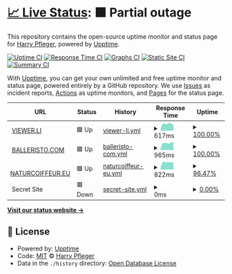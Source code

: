 # [📈 Live Status](https://iwhp.github.io/upptime): <!--live status--> **🟧 Partial outage**

This repository contains the open-source uptime monitor and status page for [Harry Pfleger](http://www.infoware.li), powered by [Upptime](https://github.com/upptime/upptime).

[![Uptime CI](https://github.com/koj-co/upptime/workflows/Uptime%20CI/badge.svg)](https://github.com/koj-co/upptime/actions?query=workflow%3A%22Uptime+CI%22)
[![Response Time CI](https://github.com/koj-co/upptime/workflows/Response%20Time%20CI/badge.svg)](https://github.com/koj-co/upptime/actions?query=workflow%3A%22Response+Time+CI%22)
[![Graphs CI](https://github.com/koj-co/upptime/workflows/Graphs%20CI/badge.svg)](https://github.com/koj-co/upptime/actions?query=workflow%3A%22Graphs+CI%22)
[![Static Site CI](https://github.com/koj-co/upptime/workflows/Static%20Site%20CI/badge.svg)](https://github.com/koj-co/upptime/actions?query=workflow%3A%22Static+Site+CI%22)
[![Summary CI](https://github.com/koj-co/upptime/workflows/Summary%20CI/badge.svg)](https://github.com/koj-co/upptime/actions?query=workflow%3A%22Summary+CI%22)

With [Upptime](https://upptime.js.org), you can get your own unlimited and free uptime monitor and status page, powered entirely by a GitHub repository. We use [Issues](https://github.com/iwhp/upptime/issues) as incident reports, [Actions](https://github.com/iwhp/upptime/actions) as uptime monitors, and [Pages](https://iwhp.github.io/upptime) for the status page.

<!--start: status pages-->
<!-- This summary is generated by Upptime (https://github.com/upptime/upptime) -->
<!-- Do not edit this manually, your changes will be overwritten -->
<!-- prettier-ignore -->
| URL | Status | History | Response Time | Uptime |
| --- | ------ | ------- | ------------- | ------ |
| <img alt="" src="https://favicons.githubusercontent.com/www.viewer.li" height="13"> [VIEWER.LI](https://www.viewer.li) | 🟩 Up | [viewer-li.yml](https://github.com/iwhp/upptime/commits/master/history/viewer-li.yml) | <details><summary><img alt="Response time graph" src="./graphs/viewer-li/response-time-week.png" height="20"> 617ms</summary><br><a href="https://iwhp.github.io/upptime/history/viewer-li"><img alt="Response time 1039" src="https://img.shields.io/endpoint?url=https%3A%2F%2Fraw.githubusercontent.com%2Fiwhp%2Fupptime%2Fmaster%2Fapi%2Fviewer-li%2Fresponse-time.json"></a><br><a href="https://iwhp.github.io/upptime/history/viewer-li"><img alt="24-hour response time 543" src="https://img.shields.io/endpoint?url=https%3A%2F%2Fraw.githubusercontent.com%2Fiwhp%2Fupptime%2Fmaster%2Fapi%2Fviewer-li%2Fresponse-time-day.json"></a><br><a href="https://iwhp.github.io/upptime/history/viewer-li"><img alt="7-day response time 617" src="https://img.shields.io/endpoint?url=https%3A%2F%2Fraw.githubusercontent.com%2Fiwhp%2Fupptime%2Fmaster%2Fapi%2Fviewer-li%2Fresponse-time-week.json"></a><br><a href="https://iwhp.github.io/upptime/history/viewer-li"><img alt="30-day response time 655" src="https://img.shields.io/endpoint?url=https%3A%2F%2Fraw.githubusercontent.com%2Fiwhp%2Fupptime%2Fmaster%2Fapi%2Fviewer-li%2Fresponse-time-month.json"></a><br><a href="https://iwhp.github.io/upptime/history/viewer-li"><img alt="1-year response time 1039" src="https://img.shields.io/endpoint?url=https%3A%2F%2Fraw.githubusercontent.com%2Fiwhp%2Fupptime%2Fmaster%2Fapi%2Fviewer-li%2Fresponse-time-year.json"></a></details> | <details><summary><a href="https://iwhp.github.io/upptime/history/viewer-li">100.00%</a></summary><a href="https://iwhp.github.io/upptime/history/viewer-li"><img alt="All-time uptime 99.88%" src="https://img.shields.io/endpoint?url=https%3A%2F%2Fraw.githubusercontent.com%2Fiwhp%2Fupptime%2Fmaster%2Fapi%2Fviewer-li%2Fuptime.json"></a><br><a href="https://iwhp.github.io/upptime/history/viewer-li"><img alt="24-hour uptime 100.00%" src="https://img.shields.io/endpoint?url=https%3A%2F%2Fraw.githubusercontent.com%2Fiwhp%2Fupptime%2Fmaster%2Fapi%2Fviewer-li%2Fuptime-day.json"></a><br><a href="https://iwhp.github.io/upptime/history/viewer-li"><img alt="7-day uptime 100.00%" src="https://img.shields.io/endpoint?url=https%3A%2F%2Fraw.githubusercontent.com%2Fiwhp%2Fupptime%2Fmaster%2Fapi%2Fviewer-li%2Fuptime-week.json"></a><br><a href="https://iwhp.github.io/upptime/history/viewer-li"><img alt="30-day uptime 100.00%" src="https://img.shields.io/endpoint?url=https%3A%2F%2Fraw.githubusercontent.com%2Fiwhp%2Fupptime%2Fmaster%2Fapi%2Fviewer-li%2Fuptime-month.json"></a><br><a href="https://iwhp.github.io/upptime/history/viewer-li"><img alt="1-year uptime 99.88%" src="https://img.shields.io/endpoint?url=https%3A%2F%2Fraw.githubusercontent.com%2Fiwhp%2Fupptime%2Fmaster%2Fapi%2Fviewer-li%2Fuptime-year.json"></a></details>
| <img alt="" src="https://favicons.githubusercontent.com/www.balleristo.com" height="13"> [BALLERISTO.COM](https://www.balleristo.com) | 🟩 Up | [balleristo-com.yml](https://github.com/iwhp/upptime/commits/master/history/balleristo-com.yml) | <details><summary><img alt="Response time graph" src="./graphs/balleristo-com/response-time-week.png" height="20"> 965ms</summary><br><a href="https://iwhp.github.io/upptime/history/balleristo-com"><img alt="Response time 1016" src="https://img.shields.io/endpoint?url=https%3A%2F%2Fraw.githubusercontent.com%2Fiwhp%2Fupptime%2Fmaster%2Fapi%2Fballeristo-com%2Fresponse-time.json"></a><br><a href="https://iwhp.github.io/upptime/history/balleristo-com"><img alt="24-hour response time 1051" src="https://img.shields.io/endpoint?url=https%3A%2F%2Fraw.githubusercontent.com%2Fiwhp%2Fupptime%2Fmaster%2Fapi%2Fballeristo-com%2Fresponse-time-day.json"></a><br><a href="https://iwhp.github.io/upptime/history/balleristo-com"><img alt="7-day response time 965" src="https://img.shields.io/endpoint?url=https%3A%2F%2Fraw.githubusercontent.com%2Fiwhp%2Fupptime%2Fmaster%2Fapi%2Fballeristo-com%2Fresponse-time-week.json"></a><br><a href="https://iwhp.github.io/upptime/history/balleristo-com"><img alt="30-day response time 964" src="https://img.shields.io/endpoint?url=https%3A%2F%2Fraw.githubusercontent.com%2Fiwhp%2Fupptime%2Fmaster%2Fapi%2Fballeristo-com%2Fresponse-time-month.json"></a><br><a href="https://iwhp.github.io/upptime/history/balleristo-com"><img alt="1-year response time 1016" src="https://img.shields.io/endpoint?url=https%3A%2F%2Fraw.githubusercontent.com%2Fiwhp%2Fupptime%2Fmaster%2Fapi%2Fballeristo-com%2Fresponse-time-year.json"></a></details> | <details><summary><a href="https://iwhp.github.io/upptime/history/balleristo-com">100.00%</a></summary><a href="https://iwhp.github.io/upptime/history/balleristo-com"><img alt="All-time uptime 99.91%" src="https://img.shields.io/endpoint?url=https%3A%2F%2Fraw.githubusercontent.com%2Fiwhp%2Fupptime%2Fmaster%2Fapi%2Fballeristo-com%2Fuptime.json"></a><br><a href="https://iwhp.github.io/upptime/history/balleristo-com"><img alt="24-hour uptime 100.00%" src="https://img.shields.io/endpoint?url=https%3A%2F%2Fraw.githubusercontent.com%2Fiwhp%2Fupptime%2Fmaster%2Fapi%2Fballeristo-com%2Fuptime-day.json"></a><br><a href="https://iwhp.github.io/upptime/history/balleristo-com"><img alt="7-day uptime 100.00%" src="https://img.shields.io/endpoint?url=https%3A%2F%2Fraw.githubusercontent.com%2Fiwhp%2Fupptime%2Fmaster%2Fapi%2Fballeristo-com%2Fuptime-week.json"></a><br><a href="https://iwhp.github.io/upptime/history/balleristo-com"><img alt="30-day uptime 100.00%" src="https://img.shields.io/endpoint?url=https%3A%2F%2Fraw.githubusercontent.com%2Fiwhp%2Fupptime%2Fmaster%2Fapi%2Fballeristo-com%2Fuptime-month.json"></a><br><a href="https://iwhp.github.io/upptime/history/balleristo-com"><img alt="1-year uptime 99.91%" src="https://img.shields.io/endpoint?url=https%3A%2F%2Fraw.githubusercontent.com%2Fiwhp%2Fupptime%2Fmaster%2Fapi%2Fballeristo-com%2Fuptime-year.json"></a></details>
| <img alt="" src="https://favicons.githubusercontent.com/www.naturcoiffeur.eu" height="13"> [NATURCOIFFEUR.EU](https://www.naturcoiffeur.eu) | 🟩 Up | [naturcoiffeur-eu.yml](https://github.com/iwhp/upptime/commits/master/history/naturcoiffeur-eu.yml) | <details><summary><img alt="Response time graph" src="./graphs/naturcoiffeur-eu/response-time-week.png" height="20"> 822ms</summary><br><a href="https://iwhp.github.io/upptime/history/naturcoiffeur-eu"><img alt="Response time 4015" src="https://img.shields.io/endpoint?url=https%3A%2F%2Fraw.githubusercontent.com%2Fiwhp%2Fupptime%2Fmaster%2Fapi%2Fnaturcoiffeur-eu%2Fresponse-time.json"></a><br><a href="https://iwhp.github.io/upptime/history/naturcoiffeur-eu"><img alt="24-hour response time 846" src="https://img.shields.io/endpoint?url=https%3A%2F%2Fraw.githubusercontent.com%2Fiwhp%2Fupptime%2Fmaster%2Fapi%2Fnaturcoiffeur-eu%2Fresponse-time-day.json"></a><br><a href="https://iwhp.github.io/upptime/history/naturcoiffeur-eu"><img alt="7-day response time 822" src="https://img.shields.io/endpoint?url=https%3A%2F%2Fraw.githubusercontent.com%2Fiwhp%2Fupptime%2Fmaster%2Fapi%2Fnaturcoiffeur-eu%2Fresponse-time-week.json"></a><br><a href="https://iwhp.github.io/upptime/history/naturcoiffeur-eu"><img alt="30-day response time 1974" src="https://img.shields.io/endpoint?url=https%3A%2F%2Fraw.githubusercontent.com%2Fiwhp%2Fupptime%2Fmaster%2Fapi%2Fnaturcoiffeur-eu%2Fresponse-time-month.json"></a><br><a href="https://iwhp.github.io/upptime/history/naturcoiffeur-eu"><img alt="1-year response time 4015" src="https://img.shields.io/endpoint?url=https%3A%2F%2Fraw.githubusercontent.com%2Fiwhp%2Fupptime%2Fmaster%2Fapi%2Fnaturcoiffeur-eu%2Fresponse-time-year.json"></a></details> | <details><summary><a href="https://iwhp.github.io/upptime/history/naturcoiffeur-eu">96.47%</a></summary><a href="https://iwhp.github.io/upptime/history/naturcoiffeur-eu"><img alt="All-time uptime 98.46%" src="https://img.shields.io/endpoint?url=https%3A%2F%2Fraw.githubusercontent.com%2Fiwhp%2Fupptime%2Fmaster%2Fapi%2Fnaturcoiffeur-eu%2Fuptime.json"></a><br><a href="https://iwhp.github.io/upptime/history/naturcoiffeur-eu"><img alt="24-hour uptime 100.00%" src="https://img.shields.io/endpoint?url=https%3A%2F%2Fraw.githubusercontent.com%2Fiwhp%2Fupptime%2Fmaster%2Fapi%2Fnaturcoiffeur-eu%2Fuptime-day.json"></a><br><a href="https://iwhp.github.io/upptime/history/naturcoiffeur-eu"><img alt="7-day uptime 96.47%" src="https://img.shields.io/endpoint?url=https%3A%2F%2Fraw.githubusercontent.com%2Fiwhp%2Fupptime%2Fmaster%2Fapi%2Fnaturcoiffeur-eu%2Fuptime-week.json"></a><br><a href="https://iwhp.github.io/upptime/history/naturcoiffeur-eu"><img alt="30-day uptime 98.74%" src="https://img.shields.io/endpoint?url=https%3A%2F%2Fraw.githubusercontent.com%2Fiwhp%2Fupptime%2Fmaster%2Fapi%2Fnaturcoiffeur-eu%2Fuptime-month.json"></a><br><a href="https://iwhp.github.io/upptime/history/naturcoiffeur-eu"><img alt="1-year uptime 98.46%" src="https://img.shields.io/endpoint?url=https%3A%2F%2Fraw.githubusercontent.com%2Fiwhp%2Fupptime%2Fmaster%2Fapi%2Fnaturcoiffeur-eu%2Fuptime-year.json"></a></details>
| <img alt="" src="https://favicons.githubusercontent.com/null" height="13"> Secret Site | 🟥 Down | [secret-site.yml](https://github.com/iwhp/upptime/commits/master/history/secret-site.yml) | <details><summary><img alt="Response time graph" src="./graphs/secret-site/response-time-week.png" height="20"> 0ms</summary><br><a href="https://iwhp.github.io/upptime/history/secret-site"><img alt="Response time 0" src="https://img.shields.io/endpoint?url=https%3A%2F%2Fraw.githubusercontent.com%2Fiwhp%2Fupptime%2Fmaster%2Fapi%2Fsecret-site%2Fresponse-time.json"></a><br><a href="https://iwhp.github.io/upptime/history/secret-site"><img alt="24-hour response time 0" src="https://img.shields.io/endpoint?url=https%3A%2F%2Fraw.githubusercontent.com%2Fiwhp%2Fupptime%2Fmaster%2Fapi%2Fsecret-site%2Fresponse-time-day.json"></a><br><a href="https://iwhp.github.io/upptime/history/secret-site"><img alt="7-day response time 0" src="https://img.shields.io/endpoint?url=https%3A%2F%2Fraw.githubusercontent.com%2Fiwhp%2Fupptime%2Fmaster%2Fapi%2Fsecret-site%2Fresponse-time-week.json"></a><br><a href="https://iwhp.github.io/upptime/history/secret-site"><img alt="30-day response time 0" src="https://img.shields.io/endpoint?url=https%3A%2F%2Fraw.githubusercontent.com%2Fiwhp%2Fupptime%2Fmaster%2Fapi%2Fsecret-site%2Fresponse-time-month.json"></a><br><a href="https://iwhp.github.io/upptime/history/secret-site"><img alt="1-year response time 0" src="https://img.shields.io/endpoint?url=https%3A%2F%2Fraw.githubusercontent.com%2Fiwhp%2Fupptime%2Fmaster%2Fapi%2Fsecret-site%2Fresponse-time-year.json"></a></details> | <details><summary><a href="https://iwhp.github.io/upptime/history/secret-site">0.00%</a></summary><a href="https://iwhp.github.io/upptime/history/secret-site"><img alt="All-time uptime 67.73%" src="https://img.shields.io/endpoint?url=https%3A%2F%2Fraw.githubusercontent.com%2Fiwhp%2Fupptime%2Fmaster%2Fapi%2Fsecret-site%2Fuptime.json"></a><br><a href="https://iwhp.github.io/upptime/history/secret-site"><img alt="24-hour uptime 0.00%" src="https://img.shields.io/endpoint?url=https%3A%2F%2Fraw.githubusercontent.com%2Fiwhp%2Fupptime%2Fmaster%2Fapi%2Fsecret-site%2Fuptime-day.json"></a><br><a href="https://iwhp.github.io/upptime/history/secret-site"><img alt="7-day uptime 0.00%" src="https://img.shields.io/endpoint?url=https%3A%2F%2Fraw.githubusercontent.com%2Fiwhp%2Fupptime%2Fmaster%2Fapi%2Fsecret-site%2Fuptime-week.json"></a><br><a href="https://iwhp.github.io/upptime/history/secret-site"><img alt="30-day uptime 0.00%" src="https://img.shields.io/endpoint?url=https%3A%2F%2Fraw.githubusercontent.com%2Fiwhp%2Fupptime%2Fmaster%2Fapi%2Fsecret-site%2Fuptime-month.json"></a><br><a href="https://iwhp.github.io/upptime/history/secret-site"><img alt="1-year uptime 67.73%" src="https://img.shields.io/endpoint?url=https%3A%2F%2Fraw.githubusercontent.com%2Fiwhp%2Fupptime%2Fmaster%2Fapi%2Fsecret-site%2Fuptime-year.json"></a></details>

<!--end: status pages-->

[**Visit our status website →**](https://iwhp.github.io/upptime)

## 📄 License

- Powered by: [Upptime](https://github.com/upptime/upptime)
- Code: [MIT](./LICENSE) © [Harry Pfleger](http://www.infoware.li)
- Data in the `./history` directory: [Open Database License](https://opendatacommons.org/licenses/odbl/1-0/)

